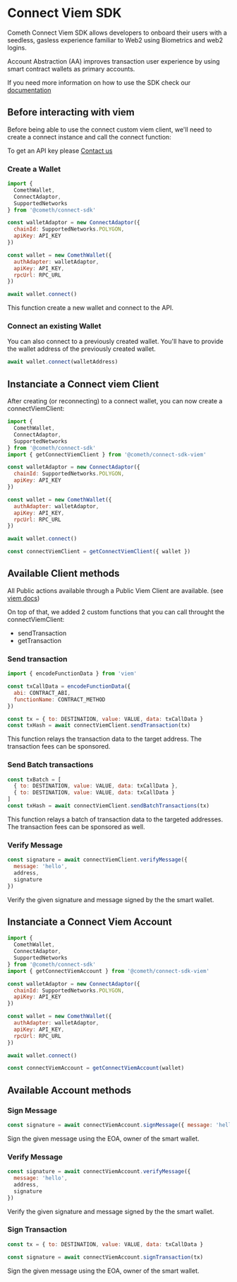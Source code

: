 # Connect Viem SDK

Cometh Connect Viem SDK allows developers to onboard their users with a seedless, gasless experience familiar to Web2 using Biometrics and web2 logins.

Account Abstraction (AA) improves transaction user experience by using smart contract wallets as primary accounts.

If you need more information on how to use the SDK check our [documentation](https://docs.cometh.io/connect/cometh-connect/what-is-connect)

## Before interacting with viem

Before being able to use the connect custom viem client, we'll need to create a connect instance and call the connect function:

To get an API key please [Contact us](https://www.cometh.io/)

### Create a Wallet

```javascript
import {
  ComethWallet,
  ConnectAdaptor,
  SupportedNetworks
} from '@cometh/connect-sdk'

const walletAdaptor = new ConnectAdaptor({
  chainId: SupportedNetworks.POLYGON,
  apiKey: API_KEY
})

const wallet = new ComethWallet({
  authAdapter: walletAdaptor,
  apiKey: API_KEY,
  rpcUrl: RPC_URL
})

await wallet.connect()
```

This function create a new wallet and connect to the API.

### Connect an existing Wallet

You can also connect to a previously created wallet. You'll have to provide the wallet address of the previously created wallet.

```javascript
await wallet.connect(walletAddress)
```

## Instanciate a Connect viem Client

After creating (or reconnecting) to a connect wallet, you can now create a connectViemClient:

```javascript
import {
  ComethWallet,
  ConnectAdaptor,
  SupportedNetworks
} from '@cometh/connect-sdk'
import { getConnectViemClient } from '@cometh/connect-sdk-viem'

const walletAdaptor = new ConnectAdaptor({
  chainId: SupportedNetworks.POLYGON,
  apiKey: API_KEY
})

const wallet = new ComethWallet({
  authAdapter: walletAdaptor,
  apiKey: API_KEY,
  rpcUrl: RPC_URL
})

await wallet.connect()

const connectViemClient = getConnectViemClient({ wallet })
```

## Available Client methods

All Public actions available through a Public Viem Client are available. (see [viem docs](https://viem.sh/docs/actions/public/introduction.html))

On top of that, we added 2 custom functions that you can call throught the connectViemClient:

- sendTransaction
- getTransaction

### Send transaction

```javascript
import { encodeFunctionData } from 'viem'

const txCallData = encodeFunctionData({
  abi: CONTRACT_ABI,
  functionName: CONTRACT_METHOD
})

const tx = { to: DESTINATION, value: VALUE, data: txCallData }
const txHash = await connectViemClient.sendTransaction(tx)
```

This function relays the transaction data to the target address. The transaction fees can be sponsored.

### Send Batch transactions

```javascript
const txBatch = [
  { to: DESTINATION, value: VALUE, data: txCallData },
  { to: DESTINATION, value: VALUE, data: txCallData }
]
const txHash = await connectViemClient.sendBatchTransactions(tx)
```

This function relays a batch of transaction data to the targeted addresses. The transaction fees can be sponsored as well.

### Verify Message

```javascript
const signature = await connectViemClient.verifyMessage({
  message: 'hello',
  address,
  signature
})
```

Verify the given signature and message signed by the the smart wallet.

## Instanciate a Connect Viem Account

```javascript
import {
  ComethWallet,
  ConnectAdaptor,
  SupportedNetworks
} from '@cometh/connect-sdk'
import { getConnectViemAccount } from '@cometh/connect-sdk-viem'

const walletAdaptor = new ConnectAdaptor({
  chainId: SupportedNetworks.POLYGON,
  apiKey: API_KEY
})

const wallet = new ComethWallet({
  authAdapter: walletAdaptor,
  apiKey: API_KEY,
  rpcUrl: RPC_URL
})

await wallet.connect()

const connectViemAccount = getConnectViemAccount(wallet)
```

## Available Account methods

### Sign Message

```javascript
const signature = await connectViemAccount.signMessage({ message: 'hello' })
```

Sign the given message using the EOA, owner of the smart wallet.

### Verify Message

```javascript
const signature = await connectViemAccount.verifyMessage({
  message: 'hello',
  address,
  signature
})
```

Verify the given signature and message signed by the the smart wallet.

### Sign Transaction

```javascript
const tx = { to: DESTINATION, value: VALUE, data: txCallData }

const signature = await connectViemAccount.signTransaction(tx)
```

Sign the given message using the EOA, owner of the smart wallet.
